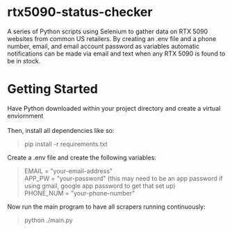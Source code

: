 # rtx5090-status-checker
A series of Python scripts using Selenium to gather data on RTX 5090 websites from common US retailers. By creating an .env file and a phone number, email, and email account password as variables automatic notifications can be made via email and text when any RTX 5090 is found to be in stock.

# Getting Started
Have Python downloaded within your project directory and create a virtual enviornment  
<br>
Then, install all dependencies like so:  

>pip install -r requirements.txt

Create a .env file and create the following variables:
>EMAIL = "your-email-address"  
>APP_PW = "your-password" (this may need to be an app password if using gmail, google app password to get that set up)  
>PHONE_NUM = "your-phone-number"  

Now run the main program to have all scrapers running continuously:  

>python ./main.py
